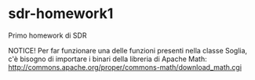 # sdr-homework1
Primo homework di SDR

NOTICE!
Per far funzionare una delle funzioni presenti nella classe Soglia, c'è bisogno di importare i binari della libreria di Apache Math:
http://commons.apache.org/proper/commons-math/download_math.cgi
